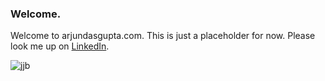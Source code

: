 ### Welcome.
Welcome to arjundasgupta.com. This is just a placeholder for now. Please look me up on [LinkedIn](https://www.linkedin.com/in/arjundg).

![jjb](http://www.funniestmemes.com/wp-content/uploads/Funniest_Memes_i-never-hated-jar-jar-binks_16132.jpeg)